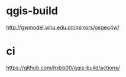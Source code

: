# qgis-build
http://gwmodel.whu.edu.cn/mirrors/osgeo4w/

# ci
https://github.com/hxbb00/qgis-build/actions/